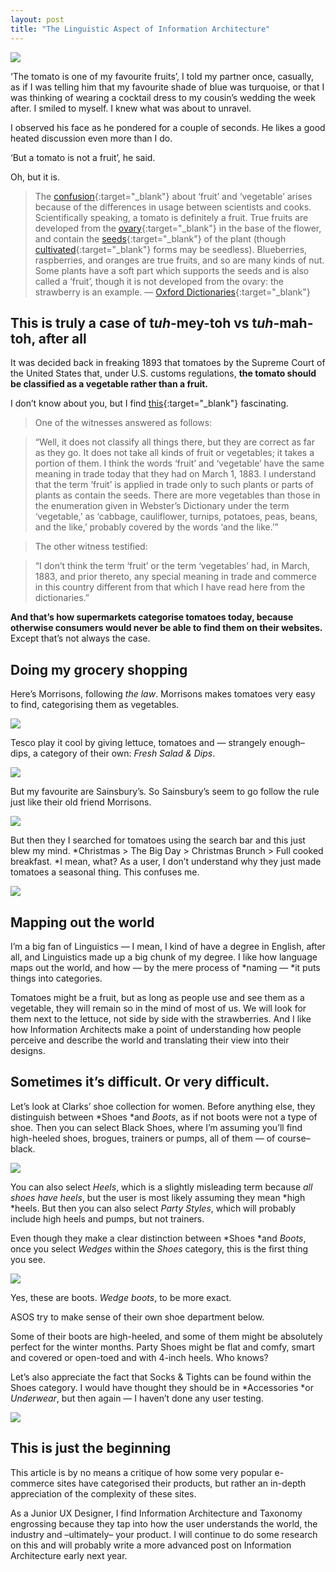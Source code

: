 ```yaml
---
layout: post
title: "The Linguistic Aspect of Information Architecture"
---
```


![](images/blog/tomatoes/tomatoes.jpeg)

‘The tomato is one of my favourite fruits’, I told my partner once, casually, as
if I was telling him that my favourite shade of blue was turquoise, or that I
was thinking of wearing a cocktail dress to my cousin’s wedding the week after.
I smiled to myself. I knew what was about to unravel.

I observed his face as he pondered for a couple of seconds. He likes a good
heated discussion even more than I do.

‘But a tomato is not a fruit’, he said.

Oh, but it is.

> The [confusion](https://en.oxforddictionaries.com/definition/confusion){:target="_blank"} about
> ‘fruit’ and ‘vegetable’ arises because of the differences in usage between
scientists and cooks. Scientifically speaking, a tomato is definitely a fruit.
True fruits are developed from the
[ovary](https://en.oxforddictionaries.com/definition/ovary){:target="_blank"} in the base of the
flower, and contain the
[seeds](https://en.oxforddictionaries.com/definition/seed){:target="_blank"} of the plant (though
[cultivated](https://en.oxforddictionaries.com/definition/cultivate){:target="_blank"} forms may
be seedless). Blueberries, raspberries, and oranges are true fruits, and so are
many kinds of nut. Some plants have a soft part which supports the seeds and is
also called a ‘fruit’, though it is not developed from the ovary: the strawberry
is an example. — [Oxford
Dictionaries](https://en.oxforddictionaries.com/explore/is-a-tomato-a-fruit-or-a-vegetable){:target="_blank"}

## This is truly a case of t*uh*-mey-toh vs t*uh*-mah-toh, after all

It was decided back in freaking 1893 that tomatoes by the Supreme Court of the
United States that, under U.S. customs regulations, **the tomato should be
classified as a vegetable rather than a fruit.**

I don’t know about you, but I find
[this](https://supreme.justia.com/cases/federal/us/149/304/case.html){:target="_blank"}
fascinating.

> One of the witnesses answered as follows:

> “Well, it does not classify all things there, but they are correct as far as
> they go. It does not take all kinds of fruit or vegetables; it takes a portion
of them. I think the words ‘fruit’ and ‘vegetable’ have the same meaning in
trade today that they had on March 1, 1883. I understand that the term ‘fruit’
is applied in trade only to such plants or parts of plants as contain the seeds.
There are more vegetables than those in the enumeration given in Webster’s
Dictionary under the term ‘vegetable,’ as ‘cabbage, cauliflower, turnips,
potatoes, peas, beans, and the like,’ probably covered by the words ‘and the
like.’”

> The other witness testified:

> “I don’t think the term ‘fruit’ or the term ‘vegetables’ had, in March, 1883,
> and prior thereto, any special meaning in trade and commerce in this country
different from that which I have read here from the dictionaries.”

**And that’s how supermarkets categorise tomatoes today, because otherwise
consumers would never be able to find them on their websites.** Except that’s
not always the case.

## Doing my grocery shopping

Here’s Morrisons, following *the law*. Morrisons makes tomatoes very easy to
find, categorising them as vegetables.

![](images/blog/tomatoes/morrissons.png)

Tesco play it cool by giving lettuce, tomatoes and — strangely enough– dips, a
category of their own: *Fresh Salad & Dips*.

![](images/blog/tomatoes/tesco.png)

But my favourite are Sainsbury’s. So Sainsbury’s seem to go follow the rule just
like their old friend Morrisons.

![](images/blog/tomatoes/sainsburys_one.png)

But then they I searched for tomatoes using the search bar and this just blew my
mind. *Christmas > The Big Day > Christmas Brunch > Full cooked breakfast. *I
mean, what? As a user, I don’t understand why they just made tomatoes a seasonal
thing. This confuses me.

![](images/blog/tomatoes/sainsburys_two.png)

## Mapping out the world

I’m a big fan of Linguistics — I mean, I kind of have a degree in English, after
all, and Linguistics made up a big chunk of my degree. I like how language maps
out the world, and how — by the mere process of *naming — *it puts things into
categories.

Tomatoes might be a fruit, but as long as people use and see them as a
vegetable, they will remain so in the mind of most of us. We will look for them
next to the lettuce, not side by side with the strawberries. And I like how
Information Architects make a point of understanding how people perceive and
describe the world and translating their view into their designs.

## Sometimes it’s difficult. Or very difficult.

Let’s look at Clarks’ shoe collection for women. Before anything else, they
distinguish between *Shoes *and *Boots*, as if not boots were not a type of
shoe. Then you can select Black Shoes, where I’m assuming you’ll find
high-heeled shoes, brogues, trainers or pumps, all of them — of course– black.

![](images/blog/tomatoes/clarks.png)

You can also select *Heels*, which is a slightly misleading term because *all
shoes have heels*, but the user is most likely assuming they mean *high *heels.
But then you can also select *Party Styles*, which will probably include high
heels and pumps, but not trainers.

Even though they make a clear distinction between *Shoes *and *Boots*, once you
select *Wedges* within the *Shoes* category, this is the first thing you see.

![](images/blog/tomatoes/clarks_two.png)

Yes, these are boots. *Wedge boots*, to be more exact.

ASOS try to make sense of their own shoe department below.

Some of their boots are high-heeled, and some of them might be absolutely
perfect for the winter months. Party Shoes might be flat and comfy, smart and
covered or open-toed and with 4-inch heels. Who knows?

Let’s also appreciate the fact that Socks & Tights can be found within the Shoes
category. I would have thought they should be in *Accessories *or *Underwear*,
but then again — I haven’t done any user testing.

![](images/blog/tomatoes/asos.png)

## This is just the beginning

This article is by no means a critique of how some very popular e-commerce sites
have categorised their products, but rather an in-depth appreciation of the
complexity of these sites.

As a Junior UX Designer, I find Information Architecture and Taxonomy engrossing
because they tap into how the user understands the world, the industry and
–ultimately– your product. I will continue to do some research on this and will
probably write a more advanced post on Information Architecture early next year.
